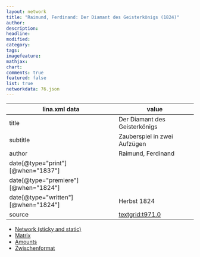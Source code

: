 ```yaml
---
layout: network
title: "Raimund, Ferdinand: Der Diamant des Geisterkönigs (1824)"
author:
description:
headline:
modified:
category:
tags:
imagefeature: 
mathjax: 
chart: 
comments: true
featured: false
list: true
networkdata: 76.json
---
```

lina.xml data  | value
------------- | -------------
title|Der Diamant des Geisterkönigs
subtitle|Zauberspiel in zwei Aufzügen
author|Raimund, Ferdinand
date[@type="print"][@when="1837"]|
date[@type="premiere"][@when="1824"]|
date[@type="written"][@when="1824"]|Herbst 1824
source|[textgrid:t971.0](https://textgridlab.org/1.0/tgcrud-public/rest/textgrid:t971.0/data)



* [Network (sticky and static)](/network76)
* [Matrix](/matrix76)
* [Amounts](/amount76)
* [Zwischenformat](/lina76 )
